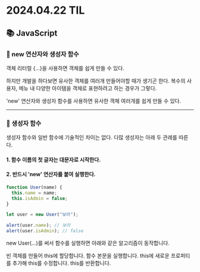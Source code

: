 # 2024.04.22 TIL

## 📚 JavaScript

### 🚨 new 연산자와 생성자 함수

객체 리터럴 {...}을 사용하면 객체를 쉽게 만들 수 있다.

하지만 개발을 하다보면 유사한 객체를 여러개 만들어야할 때가 생기곤 한다. 복수의 사용자, 메뉴 내 다양한 아이템을 객체로 표현하려고 하는 경우가 그렇다.

'new' 연산자와 생성자 함수를 사용하면 유사한 객체 여러개를 쉽게 만들 수 있다.

---

### 🚨 생성자 함수

생성자 함수와 일반 함수에 기술적인 차이는 없다. 다많 생성자는 아래 두 관례를 따른다.

#### 1. 함수 이름의 첫 글자는 대문자로 시작한다.

#### 2. 반드시 'new' 연산자를 붙여 실행한다.

```js
function User(name) {
  this.name = name;
  this.isAdmin = false;
}

let user = new User("보라");

alert(user.name); // 보라
alert(user.isAdmin); // false
```

new User(...)를 써서 함수를 실행하면 아래와 같은 알고리즘이 동작합니다.

빈 객체를 만들어 this에 할당합니다.
함수 본문을 실행합니다. this에 새로운 프로퍼티를 추가해 this를 수정합니다.
this를 반환합니다.
